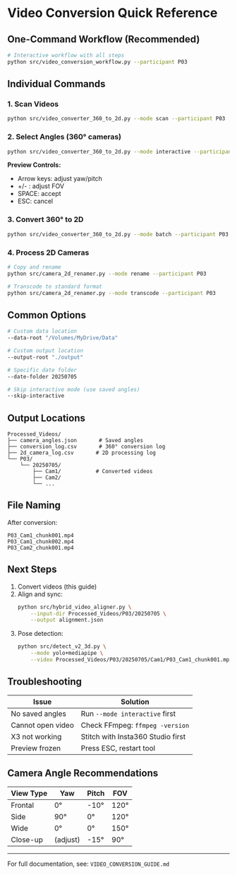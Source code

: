 # Video Conversion Quick Reference

## One-Command Workflow (Recommended)

```bash
# Interactive workflow with all steps
python src/video_conversion_workflow.py --participant P03
```

## Individual Commands

### 1. Scan Videos
```bash
python src/video_converter_360_to_2d.py --mode scan --participant P03
```

### 2. Select Angles (360° cameras)
```bash
python src/video_converter_360_to_2d.py --mode interactive --participant P03
```

**Preview Controls:**
- Arrow keys: adjust yaw/pitch
- +/- : adjust FOV
- SPACE: accept
- ESC: cancel

### 3. Convert 360° to 2D
```bash
python src/video_converter_360_to_2d.py --mode batch --participant P03
```

### 4. Process 2D Cameras
```bash
# Copy and rename
python src/camera_2d_renamer.py --mode rename --participant P03

# Transcode to standard format
python src/camera_2d_renamer.py --mode transcode --participant P03
```

## Common Options

```bash
# Custom data location
--data-root "/Volumes/MyDrive/Data"

# Custom output location
--output-root "./output"

# Specific date folder
--date-folder 20250705

# Skip interactive mode (use saved angles)
--skip-interactive
```

## Output Locations

```
Processed_Videos/
├── camera_angles.json       # Saved angles
├── conversion_log.csv       # 360° conversion log
├── 2d_camera_log.csv       # 2D processing log
└── P03/
    └── 20250705/
        ├── Cam1/           # Converted videos
        ├── Cam2/
        └── ...
```

## File Naming

After conversion:
```
P03_Cam1_chunk001.mp4
P03_Cam1_chunk002.mp4
P03_Cam2_chunk001.mp4
```

## Next Steps

1. Convert videos (this guide)
2. Align and sync:
   ```bash
   python src/hybrid_video_aligner.py \
       --input-dir Processed_Videos/P03/20250705 \
       --output alignment.json
   ```
3. Pose detection:
   ```bash
   python src/detect_v2_3d.py \
       --mode yolo+mediapipe \
       --video Processed_Videos/P03/20250705/Cam1/P03_Cam1_chunk001.mp4
   ```

## Troubleshooting

| Issue | Solution |
|-------|----------|
| No saved angles | Run `--mode interactive` first |
| Cannot open video | Check FFmpeg: `ffmpeg -version` |
| X3 not working | Stitch with Insta360 Studio first |
| Preview frozen | Press ESC, restart tool |

## Camera Angle Recommendations

| View Type | Yaw | Pitch | FOV |
|-----------|-----|-------|-----|
| Frontal | 0° | -10° | 120° |
| Side | 90° | 0° | 120° |
| Wide | 0° | 0° | 150° |
| Close-up | (adjust) | -15° | 90° |

---

For full documentation, see: `VIDEO_CONVERSION_GUIDE.md`
